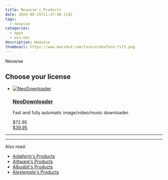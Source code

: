 ```yaml
---
title: Neowise's Products
date: 2024-09-25T21:37:48.119Z
tags: 
  - neowise
categories: 
  - apps
  - win,mac
description: Neowise
thumbnail: https://www.macxdvd.com/face/videoface-fift.png
---
```


Neowise

<!--__INIT__BEGIN__TAG__PRODUCTS__LIST__-->
<!--__INIT__END__TAG__PRODUCTS__LIST__-->

<!--__INIT__BEGIN__TAG__FEED_PRODUCTS__LIST__-->

## Choose your license

<div class="home-content-container">
  <ul class="home-article-list">
    <li class="home-article-item flex flex-row feedProduct">
      <div class="basis-1/3 lg:basis-1/4 xl:basis-1/5 relative flex justify-center items-center overflow-hidden">
                <a href="https://secure.2checkout.com/order/cart.php?PRODS=4559731&amp;QTY=1&amp;AFFILIATE=108875" class="w-24 h-24 md:w-28 md:h-28 lg:w-32 lg:h-32 xl:w-42 xl:h-42 max-w-24 max-h-24 md:max-w-28 md:max-h-28 lg:max-w-32 lg:max-h-32 xl:max-w-42 xl:max-h-42 -pt-2">
          <img src="https://secure.2checkout.com/images/merchant/4afa19649ae378da31a423bcd78a97c8/products/NeoDownloader128.png" alt="NeoDownloader" class="relative w-full h-full rounded-full object-cover dark:brightness-75 -mt-4 p-4">
        </a>
              </div>
      <div class="flex flex-col gap-5 px-7 pb-7 basis-2/3 lg:basis-3/4 xl:basis-4/5  pt-5">
        <h3 class="home-article-title"><a href="https://secure.2checkout.com/order/cart.php?PRODS=4559731&amp;QTY=1&amp;AFFILIATE=108875">NeoDownloader</a></h3>
        <div class="home-article-content markdown-body">
                  <html><head></head><body><p>Fast and fully automatic image/video/music downloader.</p></body></html>                </div>
        <div class="flex flex-row feedProduct-Price">
          <div class="feedProduct-Price--Old">
            <span class="feedProduct-Price--Currency">$</span>72<span class="feedProduct-Price--Cents">.95</span>
          </div>
          <div class="">
            <a href="https://secure.2checkout.com/order/cart.php?PRODS=4559731&amp;QTY=1&amp;AFFILIATE=108875">
            <span class="feedProduct-Price--Currency">$</span>39<span class="feedProduct-Price--Cents">.95</span>
            </a>
          </div>
        </div>
      </div>
    </li>
  </ul>
</div>

<hr>
<!--__INIT__END__TAG__FEED_PRODUCTS__LIST__-->

<hr>

<ins class="adsbygoogle"
      style="display:block"
      data-ad-client="ca-pub-7571918770474297"
      data-ad-slot="8358498916"
      data-ad-format="auto"
      data-full-width-responsive="true"></ins>

<span class="atpl-alsoreadstyle">Also read:</span>
<div><ul>
<li><a href="https://tools.techidaily.com/aidaform/products/"><u>Aidaform's Products</u></a></li>
<li><a href="https://tools.techidaily.com/ailtware/products/"><u>Ailtware's Products</u></a></li>
<li><a href="https://tools.techidaily.com/albusbit/products/"><u>Albusbit's Products</u></a></li>
<li><a href="https://tools.techidaily.com/alestemple/products/"><u>Alestemple's Products</u></a></li>
</ul></div>

